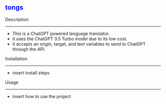 ## <span style="color:blue">tongs</span>

Description
________________________

- This is a ChatGPT powered language translator. 
- it uses the ChatGPT 3.5 Turbo model due to its low cost.
- it accepts an origin, target, and text variables to send to ChatGPT through the API. 

Installation
________________________

- insert install steps


Usage
________________________
- insert how to use the project


